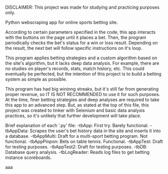DISCLAIMER: This project was made for studying and practicing purposes only.

Python webscraping app for online sports betting site.

According to certain parameters specified in the code, this app interacts with the buttons on the page until it places a bet.
Then, the program periodically checks the bet's status for a win or loss result.
Depending on the result, the next bet will follow specific instructions on it's loop.

This program applies betting strategies and a custom algorithm based on the site's algorithm, but it lacks deep data analysis.
For example, there are no studies on player's records, stats, match history, etc.
This could eventually be perfected, but the intention of this project is to build a betting system as simple as possible.

This program has had big wininng streaks, but it's still far from generating proper revenue, so IT IS NOT RECOMMENDED to use it for such purposes.
At the time, finer betting strategies and deep analyses are required to take this app to an advanced step.
But, as stated at the top of this file, this project was created to tinker with Selenium and basic data analysis practices, so it's unlikely that further development will take place.



Brief explanation of each '.py' file:
    -tbApp: First try. Barely functional.
    -tbAppData: Scrapes the user's bet history data in the site and inserts it into a database.
    -tbAppMulti: Draft for a multi-sport betting program. Not functional.
    -tbAppPinpon: Bets on table tennis. Functional.
    -tbAppTest: Draft for testing purposes.
    -tbAppTest2: Draft for testing purposes.
    -tbDB: Database query analysis.
    -tbLogReader: Reads log files to get betting instance scoreboards.

aaa